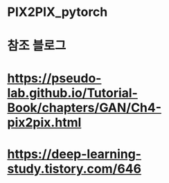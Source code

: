 # PIX2PIX_pytorch
# 참조 블로그
# https://pseudo-lab.github.io/Tutorial-Book/chapters/GAN/Ch4-pix2pix.html
# https://deep-learning-study.tistory.com/646
